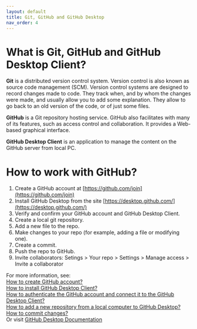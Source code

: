 ```yaml
---
layout: default
title: Git, GitHub and GitHub Desktop
nav_order: 4
---
```


# What is Git, GitHub and GitHub Desktop Client?
**Git** is a distributed version control system. Version control is also known as source code management (SCM). Version control systems are designed to record changes made to code. They track when, and by whom the changes were made, and usually allow you to add some explanation. They allow to go back to an old version of the code, or of just some files.  

**GitHub** is a Git repository hosting service. GitHub also facilitates with many of its features, such as access control and collaboration. It provides a Web-based graphical interface.  

**GitHub Desktop Client** is an application to manage the content on the GitHub server from local PC.


# How to work with GitHub?
1. Create a GitHub account at [https://github.com/join](https://github.com/join)
2. Install GitHub Desktop from the site [https://desktop.github.com/](https://desktop.github.com/)
3. Verify and confirm your GitHub account and GitHub Desktop Client.
4. Create a local git repository.
5. Add a new file to the repo.
6. Make changes to your repo (for example, adding a file or modifying one).
7. Create a commit.
8. Push the repo to GitHub.
9. Invite collaborators: Setings > Your repo > Settings > Manage access > Invite a collaborator

For more information, see:  
[How to create GitHub account?](./github_account.md)  
[How to install GitHub Desktop Client?](./github_desktop_client.md/)  
[How to authenticate the GitHub account and connect it to the GitHub Desktop Client?](./authentication_github_account.md)  
[How to add a new repository from a local computer to GitHub Desktop?](./creating_repository.md)  
[How to commit changes?](./commit.md)  
Or visit [GitHub Desktop Documentation](https://docs.github.com/en/desktop)